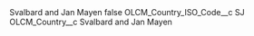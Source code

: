<?xml version="1.0" encoding="UTF-8"?>
<CustomMetadata xmlns="http://soap.sforce.com/2006/04/metadata" xmlns:xsi="http://www.w3.org/2001/XMLSchema-instance" xmlns:xsd="http://www.w3.org/2001/XMLSchema">
    <label>Svalbard and Jan Mayen</label>
    <protected>false</protected>
    <values>
        <field>OLCM_Country_ISO_Code__c</field>
        <value xsi:type="xsd:string">SJ</value>
    </values>
    <values>
        <field>OLCM_Country__c</field>
        <value xsi:type="xsd:string">Svalbard and Jan Mayen</value>
    </values>
</CustomMetadata>

